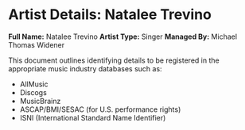 # Artist Details: Natalee Trevino

**Full Name:** Natalee Trevino
**Artist Type:** Singer
**Managed By:** Michael Thomas Widener

This document outlines identifying details to be registered in the appropriate music industry databases such as:
- AllMusic
- Discogs
- MusicBrainz
- ASCAP/BMI/SESAC (for U.S. performance rights)
- ISNI (International Standard Name Identifier)
